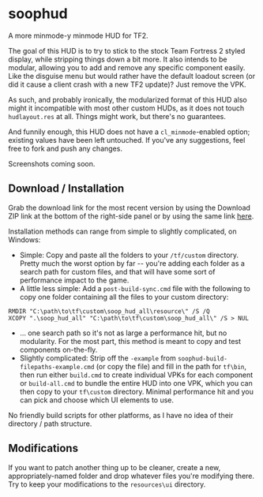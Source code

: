 soophud
=======
A more minmode-y minmode HUD for TF2.

The goal of this HUD is to try to stick to the stock Team Fortress 2 styled display, while stripping things down a bit more.  It also intends to be modular, allowing you to add and remove any specific component easily.  Like the disguise menu but would rather have the default loadout screen (or did it cause a client crash with a new TF2 update)?  Just remove the VPK.

As such, and probably ironically, the modularized format of this HUD also might it incompatible with most other custom HUDs, as it does not touch `hudlayout.res` at all.  Things might work, but there's no guarantees.

And funnily enough, this HUD does not have a `cl_minmode`-enabled option; existing values have been left untouched.  If you've any suggestions, feel free to fork and push any changes.

Screenshots coming soon.

Download / Installation
-----------------------
Grab the download link for the most recent version by using the Download ZIP link at the bottom of the right-side panel or by using the same link [here](https://github.com/nosoop/soophud/archive/master.zip).

Installation methods can range from simple to slightly complicated, on Windows:
  * Simple: Copy and paste all the folders to your `/tf/custom` directory.  Pretty much the worst option by far -- you're adding each folder as a search path for custom files, and that will have some sort of performance impact to the game.
  * A little less simple: Add a `post-build-sync.cmd` file with the following to copy one folder containing all the files to your custom directory:
```
RMDIR "C:\path\to\tf\custom\soop_hud_all\resource\" /S /Q
XCOPY ".\soop_hud_all" "C:\path\to\tf\custom\soop_hud_all\" /S > NUL
```
  * ... one search path so it's not as large a performance hit, but no modularity.  For the most part, this method is meant to copy and test components on-the-fly.
  * Slightly complicated: Strip off the `-example` from `soophud-build-filepaths-example.cmd` (or copy the file) and fill in the path for `tf\bin`, then run either `build.cmd` to create individual VPKs for each component or `build-all.cmd` to bundle the entire HUD into one VPK, which you can then copy to your `tf\custom` directory.  Minimal performance hit and you can pick and choose which UI elements to use.

No friendly build scripts for other platforms, as I have no idea of their directory / path structure.

Modifications
-------------
If you want to patch another thing up to be cleaner, create a new, appropriately-named folder and drop whatever files you're modifying there.  Try to keep your modifications to the `resources\ui` directory.
